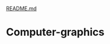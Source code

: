 [README.md](https://github.com/jessibmoura/Computer-graphics/files/7131017/README.md)
# Computer-graphics

